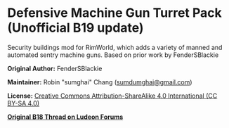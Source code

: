 # Defensive Machine Gun Turret Pack (Unofficial B19 update)
Security buildings mod for RimWorld, which adds a variety of manned and automated sentry machine guns. Based on prior work by FenderSBlackie 

**Original Author:** FenderSBlackie

**Maintainer:** Robin "sumghai" Chang (sumdumghai@gmail.com)

**License:** [Creative Commons Attribution-ShareAlike 4.0 International (CC BY-SA 4.0)](http://www.creativecommons.org/licenses/by-sa/4.0/)

[**Original B18 Thread on Ludeon Forums**](https://ludeon.com/forums/index.php?topic=40913.0)
